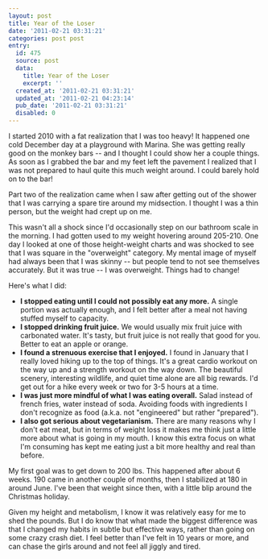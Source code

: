 ```yaml
---
layout: post
title: Year of the Loser
date: '2011-02-21 03:31:21'
categories: post post
entry:
  id: 475
  source: post
  data:
    title: Year of the Loser
    excerpt: ''
  created_at: '2011-02-21 03:31:21'
  updated_at: '2011-02-21 04:23:14'
  pub_date: '2011-02-21 03:31:21'
  disabled: 0
---
```


I started 2010 with a fat realization that I was too heavy! It happened one cold December day at a playground with Marina. She was getting really good on the monkey bars -- and I thought I could show her a couple things. As soon as I grabbed the bar and my feet left the pavement I realized that I was not prepared to haul quite this much weight around. I could barely hold on to the bar!

Part two of the realization came when I saw after getting out of the shower that I was carrying a spare tire around my midsection. I thought I was a thin person, but the weight had crept up on me.

This wasn't all a shock since I'd occasionally step on our bathroom scale in the morning. I had gotten used to my weight hovering around 205-210. One day I looked at one of those height-weight charts and was shocked to see that I was square in the "overweight" category. My mental image of myself had always been that I was skinny -- but people tend to not see themselves accurately. But it was true -- I was overweight. Things had to change!

Here's what I did:

<ul>
<li><b>I stopped eating until I could not possibly eat any more.</b>  A single portion was actually enough, and I felt better after a meal not having stuffed myself to capacity.</li>
<li><b>I stopped drinking fruit juice.</b> We would usually mix fruit juice with carbonated water.  It's tasty, but fruit juice is not really that good for you.  Better to eat an apple or orange.</li>
<li><b>I found a strenuous exercise that I enjoyed.</b> I found in January that I really loved hiking up to the top of things.  It's a great cardio workout on the way up and a strength workout on the way down.  The beautiful scenery, interesting wildlife, and quiet time alone are all big rewards.  I'd get out for a hike every week or two for 3-5 hours at a time.</li>
<li><b>I was just more mindful of what I was eating overall.</b> Salad instead of french fries, water instead of soda.  Avoiding foods with ingredients I don't recognize as food (a.k.a. not "engineered" but rather "prepared").</li>
<li><b>I also got serious about vegetarianism.</b>  There are many reasons why I don't eat meat, but in terms of weight loss it makes me think just a little more about what is going in my mouth.  I know this extra focus on what I'm consuming has kept me eating just a bit more healthy and real than before.</li>
</ul>

My first goal was to get down to 200 lbs. This happened after about 6 weeks. 190 came in another couple of months, then I stabilized at 180 in around June. I've been that weight since then, with a little blip around the Christmas holiday.

Given my height and metabolism, I know it was relatively easy for me to shed the pounds. But I do know that what made the biggest difference was that I changed my habits in subtle but effective ways, rather than going on some crazy crash diet. I feel better than I've felt in 10 years or more, and can chase the girls around and not feel all jiggly and tired.
